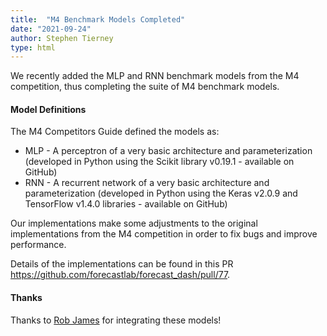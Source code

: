 ```yaml
---
title:  "M4 Benchmark Models Completed"
date: "2021-09-24"
author: Stephen Tierney
type: html
---
```


<p>
We recently added the MLP and RNN benchmark models from the M4 competition, thus completing the suite of M4 benchmark models.
</p>

<h4>Model Definitions</h4>

<p>
The M4 Competitors Guide defined the models as:
<ul>
<li>MLP - A perceptron of a very basic architecture and parameterization (developed in Python using the Scikit library v0.19.1 - available on GitHub)</li>
<li>RNN - A  recurrent  network  of  a  very  basic  architecture  and  parameterization  (developed  in Python using the Keras v2.0.9 and TensorFlow v1.4.0 libraries - available on GitHub)</li>
</ul>
</p>

<p>
Our implementations make some adjustments to the original implementations from the M4 competition in order to fix bugs and improve performance.
</p>

<p>
Details of the implementations can be found in this PR <a href="https://github.com/forecastlab/forecast_dash/pull/77">https://github.com/forecastlab/forecast_dash/pull/77</a>.
</p>

<h4>Thanks</h4>

<p>
Thanks to <a href="https://github.com/rjames6023">Rob James</a> for integrating these models!
</p>
